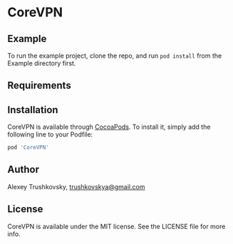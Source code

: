 # CoreVPN

## Example

To run the example project, clone the repo, and run `pod install` from the Example directory first.

## Requirements

## Installation

CoreVPN is available through [CocoaPods](https://cocoapods.org). To install
it, simply add the following line to your Podfile:

```ruby
pod 'CoreVPN'
```

## Author

Alexey Trushkovsky, trushkovskya@gmail.com

## License

CoreVPN is available under the MIT license. See the LICENSE file for more info.
